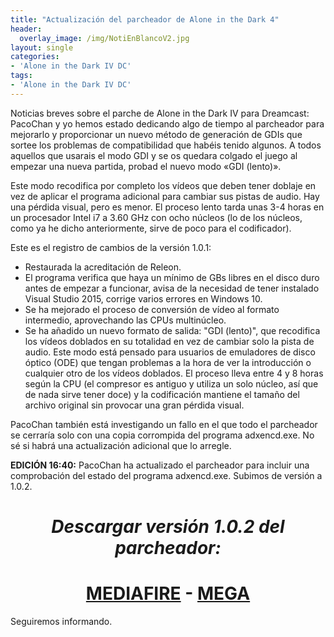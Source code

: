 ```yaml
---
title: "Actualización del parcheador de Alone in the Dark 4"
header:
  overlay_image: /img/NotiEnBlancoV2.jpg
layout: single
categories:
- 'Alone in the Dark IV DC'
tags:
- 'Alone in the Dark IV DC'
---
```


Noticias breves sobre el parche de Alone in the Dark IV para Dreamcast: PacoChan y yo hemos estado dedicando algo de tiempo 
al parcheador para mejorarlo y proporcionar un nuevo método de generación de GDIs que sortee los problemas de compatibilidad 
que habéis tenido algunos. A todos aquellos que usarais el modo GDI y se os quedara colgado el juego al empezar una nueva 
partida, probad el nuevo modo «GDI (lento)».

Este modo recodifica por completo los vídeos que deben tener doblaje en vez de aplicar el programa adicional para cambiar sus 
pistas de audio. Hay una pérdida visual, pero es menor. El proceso lento tarda unas 3-4 horas en un procesador Intel i7 a 3.60
GHz con ocho núcleos (lo de los núcleos, como ya he dicho anteriormente, sirve de poco para el codificador).

Este es el registro de cambios de la versión 1.0.1:

* Restaurada la acreditación de Releon.
* El programa verifica que haya un mínimo de GBs libres en el 
disco duro antes de empezar a funcionar, avisa de la necesidad de 
tener instalado Visual Studio 2015, corrige varios errores en 
Windows 10.
* Se ha mejorado el proceso de conversión de vídeo al formato 
intermedio, aprovechando las CPUs multinúcleo.
* Se ha añadido un nuevo formato de salida: "GDI (lento)", que 
recodifica los vídeos doblados en su totalidad en vez de cambiar 
solo la pista de audio. Este modo está pensado para usuarios de 
emuladores de disco óptico (ODE) que tengan problemas a la hora de 
ver la introducción o cualquier otro de los vídeos doblados.
El proceso lleva entre 4 y 8 horas según la CPU (el compresor 
es antiguo y utiliza un solo núcleo, así que de nada sirve tener 
doce) y la codificación mantiene el tamaño del archivo original 
sin provocar una gran pérdida visual.

PacoChan también está investigando un fallo en el que todo el parcheador se cerraría solo con una copia corrompida del programa
adxencd.exe. No sé si habrá una actualización adicional que lo arregle.

**EDICIÓN 16:40:** PacoChan ha actualizado el parcheador para incluir una comprobación del estado del programa adxencd.exe.
Subimos de versión a 1.0.2.

<center><h1><b><i>Descargar versión 1.0.2 del parcheador:</i></b></h1></center>

<h1 style="text-align: center;"><strong><a href="https://www.mediafire.com/file/glno8e4enmadrbe/AloneInTheDark4Espa%F1olDreamcast102.7z/file">MEDIAFIRE</a> - <a href="https://mega.nz/#!IJlkiQaY!LJgIMMhaPaGfK5_OwplBfUk6cdgHv6CviKXLEDDk-08">MEGA</a></strong></h1>

Seguiremos informando.
